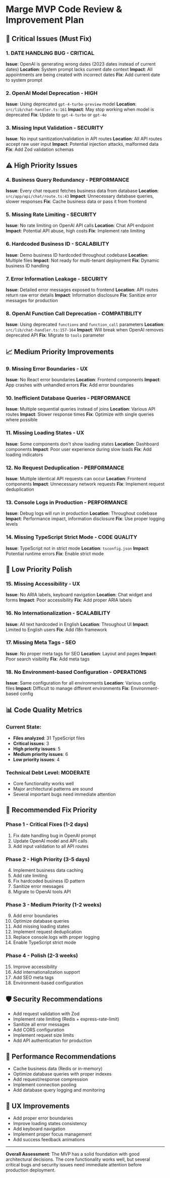 # Marge MVP Code Review & Improvement Plan

## 🚨 **Critical Issues (Must Fix)**

### 1. **DATE HANDLING BUG** - CRITICAL
**Issue**: OpenAI is generating wrong dates (2023 dates instead of current dates)
**Location**: System prompt lacks current date context
**Impact**: All appointments are being created with incorrect dates
**Fix**: Add current date to system prompt

### 2. **OpenAI Model Deprecation** - HIGH
**Issue**: Using deprecated `gpt-4-turbo-preview` model
**Location**: `src/lib/chat-handler.ts:161`
**Impact**: May stop working when model is deprecated
**Fix**: Update to `gpt-4-turbo` or `gpt-4o`

### 3. **Missing Input Validation** - SECURITY
**Issue**: No input sanitization/validation in API routes
**Location**: All API routes accept raw user input
**Impact**: Potential injection attacks, malformed data
**Fix**: Add Zod validation schemas

## ⚠️ **High Priority Issues**

### 4. **Business Query Redundancy** - PERFORMANCE
**Issue**: Every chat request fetches business data from database
**Location**: `src/app/api/chat/route.ts:43`
**Impact**: Unnecessary database queries, slower responses
**Fix**: Cache business data or pass it from frontend

### 5. **Missing Rate Limiting** - SECURITY
**Issue**: No rate limiting on OpenAI API calls
**Location**: Chat API endpoint
**Impact**: Potential API abuse, high costs
**Fix**: Implement rate limiting

### 6. **Hardcoded Business ID** - SCALABILITY
**Issue**: Demo business ID hardcoded throughout codebase
**Location**: Multiple files
**Impact**: Not ready for multi-tenant deployment
**Fix**: Dynamic business ID handling

### 7. **Error Information Leakage** - SECURITY
**Issue**: Detailed error messages exposed to frontend
**Location**: API routes return raw error details
**Impact**: Information disclosure
**Fix**: Sanitize error messages for production

### 8. **OpenAI Function Call Deprecation** - COMPATIBILITY
**Issue**: Using deprecated `functions` and `function_call` parameters
**Location**: `src/lib/chat-handler.ts:157-164`
**Impact**: Will break when OpenAI removes deprecated API
**Fix**: Migrate to `tools` parameter

## 📈 **Medium Priority Improvements**

### 9. **Missing Error Boundaries** - UX
**Issue**: No React error boundaries
**Location**: Frontend components
**Impact**: App crashes with unhandled errors
**Fix**: Add error boundaries

### 10. **Inefficient Database Queries** - PERFORMANCE
**Issue**: Multiple sequential queries instead of joins
**Location**: Various API routes
**Impact**: Slower response times
**Fix**: Optimize with single queries where possible

### 11. **Missing Loading States** - UX
**Issue**: Some components don't show loading states
**Location**: Dashboard components
**Impact**: Poor user experience during slow loads
**Fix**: Add loading indicators

### 12. **No Request Deduplication** - PERFORMANCE
**Issue**: Multiple identical API requests can occur
**Location**: Frontend components
**Impact**: Unnecessary network requests
**Fix**: Implement request deduplication

### 13. **Console Logs in Production** - PERFORMANCE
**Issue**: Debug logs will run in production
**Location**: Throughout codebase
**Impact**: Performance impact, information disclosure
**Fix**: Use proper logging levels

### 14. **Missing TypeScript Strict Mode** - CODE QUALITY
**Issue**: TypeScript not in strict mode
**Location**: `tsconfig.json`
**Impact**: Potential runtime errors
**Fix**: Enable strict mode

## 🔧 **Low Priority Polish**

### 15. **Missing Accessibility** - UX
**Issue**: No ARIA labels, keyboard navigation
**Location**: Chat widget and forms
**Impact**: Poor accessibility
**Fix**: Add proper ARIA labels

### 16. **No Internationalization** - SCALABILITY
**Issue**: All text hardcoded in English
**Location**: Throughout UI
**Impact**: Limited to English users
**Fix**: Add i18n framework

### 17. **Missing Meta Tags** - SEO
**Issue**: No proper meta tags for SEO
**Location**: Layout and pages
**Impact**: Poor search visibility
**Fix**: Add meta tags

### 18. **No Environment-based Configuration** - OPERATIONS
**Issue**: Same configuration for all environments
**Location**: Various config files
**Impact**: Difficult to manage different environments
**Fix**: Environment-based config

## 📊 **Code Quality Metrics**

### Current State:
- **Files analyzed**: 31 TypeScript files
- **Critical issues**: 3
- **High priority issues**: 5  
- **Medium priority issues**: 6
- **Low priority issues**: 4

### Technical Debt Level: **MODERATE**
- Core functionality works well
- Major architectural patterns are sound
- Several important bugs need immediate attention

## 🎯 **Recommended Fix Priority**

### **Phase 1 - Critical Fixes (1-2 days)**
1. Fix date handling bug in OpenAI prompt
2. Update OpenAI model and API calls
3. Add input validation to all API routes

### **Phase 2 - High Priority (3-5 days)**
4. Implement business data caching
5. Add rate limiting
6. Fix hardcoded business ID pattern
7. Sanitize error messages
8. Migrate to OpenAI tools API

### **Phase 3 - Medium Priority (1-2 weeks)**
9. Add error boundaries
10. Optimize database queries
11. Add missing loading states
12. Implement request deduplication
13. Replace console.logs with proper logging
14. Enable TypeScript strict mode

### **Phase 4 - Polish (2-3 weeks)**
15. Improve accessibility
16. Add internationalization support
17. Add SEO meta tags
18. Environment-based configuration

## 🛡️ **Security Recommendations**
- Add request validation with Zod
- Implement rate limiting (Redis + express-rate-limit)
- Sanitize all error messages
- Add CORS configuration
- Implement request size limits
- Add API authentication for production

## 🚀 **Performance Recommendations**
- Cache business data (Redis or in-memory)
- Optimize database queries with proper indexes
- Add request/response compression
- Implement connection pooling
- Add database query logging and monitoring

## 📱 **UX Improvements**
- Add proper error boundaries
- Improve loading states consistency
- Add keyboard navigation
- Implement proper focus management
- Add success feedback animations

---

**Overall Assessment**: The MVP has a solid foundation with good architectural decisions. The core functionality works well, but several critical bugs and security issues need immediate attention before production deployment.